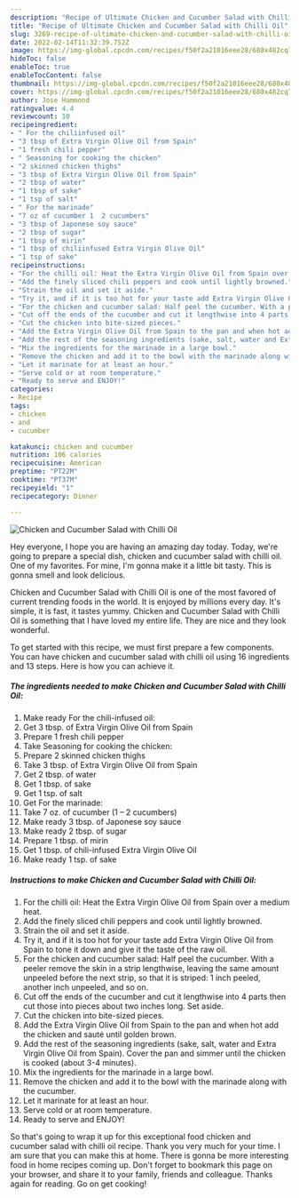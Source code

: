 ```yaml
---
description: "Recipe of Ultimate Chicken and Cucumber Salad with Chilli Oil"
title: "Recipe of Ultimate Chicken and Cucumber Salad with Chilli Oil"
slug: 3269-recipe-of-ultimate-chicken-and-cucumber-salad-with-chilli-oil
date: 2022-02-14T11:32:39.752Z
image: https://img-global.cpcdn.com/recipes/f50f2a21016eee28/680x482cq70/chicken-and-cucumber-salad-with-chilli-oil-recipe-main-photo.jpg
hideToc: false
enableToc: true
enableTocContent: false
thumbnail: https://img-global.cpcdn.com/recipes/f50f2a21016eee28/680x482cq70/chicken-and-cucumber-salad-with-chilli-oil-recipe-main-photo.jpg
cover: https://img-global.cpcdn.com/recipes/f50f2a21016eee28/680x482cq70/chicken-and-cucumber-salad-with-chilli-oil-recipe-main-photo.jpg
author: Jose Hammond
ratingvalue: 4.4
reviewcount: 10
recipeingredient:
- " For the chiliinfused oil"
- "3 tbsp of Extra Virgin Olive Oil from Spain"
- "1 fresh chili pepper"
- " Seasoning for cooking the chicken"
- "2 skinned chicken thighs"
- "3 tbsp of Extra Virgin Olive Oil from Spain"
- "2 tbsp of water"
- "1 tbsp of sake"
- "1 tsp of salt"
- " For the marinade"
- "7 oz of cucumber 1  2 cucumbers"
- "3 tbsp of Japonese soy sauce"
- "2 tbsp of sugar"
- "1 tbsp of mirin"
- "1 tbsp of chiliinfused Extra Virgin Olive Oil"
- "1 tsp of sake"
recipeinstructions:
- "For the chilli oil: Heat the Extra Virgin Olive Oil from Spain over a medium heat."
- "Add the finely sliced chili peppers and cook until lightly browned."
- "Strain the oil and set it aside."
- "Try it, and if it is too hot for your taste add Extra Virgin Olive Oil from Spain to tone it down and give it the taste of the raw oil."
- "For the chicken and cucumber salad: Half peel the cucumber. With a peeler remove the skin in a strip lengthwise, leaving the same amount unpeeled before the next strip, so that it is striped: 1 inch peeled, another inch unpeeled, and so on."
- "Cut off the ends of the cucumber and cut it lengthwise into 4 parts then cut those into pieces about two inches long. Set aside."
- "Cut the chicken into bite-sized pieces."
- "Add the Extra Virgin Olive Oil from Spain to the pan and when hot add the chicken and sauté until golden brown."
- "Add the rest of the seasoning ingredients (sake, salt, water and Extra Virgin Olive Oil from Spain). Cover the pan and simmer until the chicken is cooked (about 3-4 minutes)."
- "Mix the ingredients for the marinade in a large bowl."
- "Remove the chicken and add it to the bowl with the marinade along with the cucumber."
- "Let it marinate for at least an hour."
- "Serve cold or at room temperature."
- "Ready to serve and ENJOY!"
categories:
- Recipe
tags:
- chicken
- and
- cucumber

katakunci: chicken and cucumber 
nutrition: 106 calories
recipecuisine: American
preptime: "PT22M"
cooktime: "PT37M"
recipeyield: "1"
recipecategory: Dinner

---
```



![Chicken and Cucumber Salad with Chilli Oil](https://img-global.cpcdn.com/recipes/f50f2a21016eee28/680x482cq70/chicken-and-cucumber-salad-with-chilli-oil-recipe-main-photo.jpg)

Hey everyone, I hope you are having an amazing day today. Today, we're going to prepare a special dish, chicken and cucumber salad with chilli oil. One of my favorites. For mine, I'm gonna make it a little bit tasty. This is gonna smell and look delicious.

Chicken and Cucumber Salad with Chilli Oil is one of the most favored of current trending foods in the world. It is enjoyed by millions every day. It's simple, it is fast, it tastes yummy. Chicken and Cucumber Salad with Chilli Oil is something that I have loved my entire life. They are nice and they look wonderful.




To get started with this recipe, we must first prepare a few components. You can have chicken and cucumber salad with chilli oil using 16 ingredients and 13 steps. Here is how you can achieve it.

<!--inarticleads1-->

##### The ingredients needed to make Chicken and Cucumber Salad with Chilli Oil:

1. Make ready  For the chili-infused oil:
1. Get 3 tbsp. of Extra Virgin Olive Oil from Spain
1. Prepare 1 fresh chili pepper
1. Take  Seasoning for cooking the chicken:
1. Prepare 2 skinned chicken thighs
1. Take 3 tbsp. of Extra Virgin Olive Oil from Spain
1. Get 2 tbsp. of water
1. Get 1 tbsp. of sake
1. Get 1 tsp. of salt
1. Get  For the marinade:
1. Take 7 oz. of cucumber (1 – 2 cucumbers)
1. Make ready 3 tbsp. of Japonese soy sauce
1. Make ready 2 tbsp. of sugar
1. Prepare 1 tbsp. of mirin
1. Get 1 tbsp. of chili-infused Extra Virgin Olive Oil
1. Make ready 1 tsp. of sake




<!--inarticleads2-->

##### Instructions to make Chicken and Cucumber Salad with Chilli Oil:

1. For the chilli oil: Heat the Extra Virgin Olive Oil from Spain over a medium heat.
1. Add the finely sliced chili peppers and cook until lightly browned.
1. Strain the oil and set it aside.
1. Try it, and if it is too hot for your taste add Extra Virgin Olive Oil from Spain to tone it down and give it the taste of the raw oil.
1. For the chicken and cucumber salad: Half peel the cucumber. With a peeler remove the skin in a strip lengthwise, leaving the same amount unpeeled before the next strip, so that it is striped: 1 inch peeled, another inch unpeeled, and so on.
1. Cut off the ends of the cucumber and cut it lengthwise into 4 parts then cut those into pieces about two inches long. Set aside.
1. Cut the chicken into bite-sized pieces.
1. Add the Extra Virgin Olive Oil from Spain to the pan and when hot add the chicken and sauté until golden brown.
1. Add the rest of the seasoning ingredients (sake, salt, water and Extra Virgin Olive Oil from Spain). Cover the pan and simmer until the chicken is cooked (about 3-4 minutes).
1. Mix the ingredients for the marinade in a large bowl.
1. Remove the chicken and add it to the bowl with the marinade along with the cucumber.
1. Let it marinate for at least an hour.
1. Serve cold or at room temperature.
1. Ready to serve and ENJOY!



So that's going to wrap it up for this exceptional food chicken and cucumber salad with chilli oil recipe. Thank you very much for your time. I am sure that you can make this at home. There is gonna be more interesting food in home recipes coming up. Don't forget to bookmark this page on your browser, and share it to your family, friends and colleague. Thanks again for reading. Go on get cooking!
